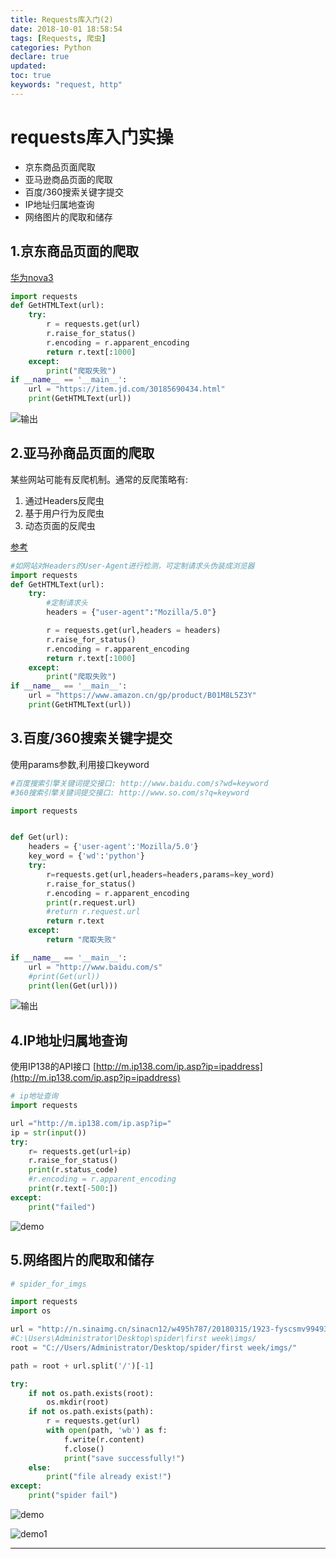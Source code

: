 ```yaml
---
title: Requests库入门(2)
date: 2018-10-01 18:58:54
tags: [Requests, 爬虫]
categories: Python
declare: true
updated:
toc: true
keywords: "request, http"
---
```


# requests库入门实操

* 京东商品页面爬取
* 亚马逊商品页面的爬取
* 百度/360搜索关键字提交
* IP地址归属地查询
* 网络图片的爬取和储存

<!-- more -->

## 1.京东商品页面的爬取

[华为nova3](https://item.jd.com/30185690434.html)

```python
import requests
def GetHTMLText(url):
    try:
        r = requests.get(url)
        r.raise_for_status()
        r.encoding = r.apparent_encoding
        return r.text[:1000]
    except:
        print("爬取失败")
if __name__ == '__main__':
    url = "https://item.jd.com/30185690434.html"
    print(GetHTMLText(url))
```

![输出](https://i.loli.net/2020/04/01/jEGhayRogB56b37.png)

## 2.亚马孙商品页面的爬取

某些网站可能有反爬机制。通常的反爬策略有:

1. 通过Headers反爬虫
2. 基于用户行为反爬虫
3. 动态页面的反爬虫

[参考](https://www.cnblogs.com/sishuinianhua/p/5501883.html)

```python
#如网站对Headers的User-Agent进行检测，可定制请求头伪装成浏览器
import requests
def GetHTMLText(url):
    try:
        #定制请求头
        headers = {"user-agent":"Mozilla/5.0"}

        r = requests.get(url,headers = headers)
        r.raise_for_status()
        r.encoding = r.apparent_encoding
        return r.text[:1000]
    except:
        print("爬取失败")
if __name__ == '__main__':
    url = "https://www.amazon.cn/gp/product/B01M8L5Z3Y"
    print(GetHTMLText(url))
```

## 3.百度/360搜索关键字提交

使用params参数,利用接口keyword

```python
#百度搜索引擎关键词提交接口: http://www.baidu.com/s?wd=keyword
#360搜索引擎关键词提交接口: http://www.so.com/s?q=keyword

import requests


def Get(url):
    headers = {'user-agent':'Mozilla/5.0'}
    key_word = {'wd':'python'}
    try:
        r=requests.get(url,headers=headers,params=key_word)
        r.raise_for_status()
        r.encoding = r.apparent_encoding
        print(r.request.url)
        #return r.request.url
        return r.text
    except:
        return "爬取失败"

if __name__ == '__main__':
    url = "http://www.baidu.com/s"
    #print(Get(url))
    print(len(Get(url)))
```

![输出](https://i.loli.net/2020/04/01/HqX9RTdiLbB6Uok.png)

## 4.IP地址归属地查询

使用IP138的API接口
[http://m.ip138.com/ip.asp?ip=ipaddress](http://m.ip138.com/ip.asp?ip=ipaddress)

```python
# ip地址查询
import requests

url ="http://m.ip138.com/ip.asp?ip="
ip = str(input())
try:
    r= requests.get(url+ip)
    r.raise_for_status()
    print(r.status_code)
    #r.encoding = r.apparent_encoding
    print(r.text[-500:])
except:
    print("failed")
```

![demo](http://pflr7ix8q.bkt.clouddn.com/GIF.gif)

## 5.网络图片的爬取和储存

```python
# spider_for_imgs

import requests
import os

url = "http://n.sinaimg.cn/sinacn12/w495h787/20180315/1923-fyscsmv9949374.jpg"
#C:\Users\Administrator\Desktop\spider\first week\imgs/
root = "C://Users/Administrator/Desktop/spider/first week/imgs/"

path = root + url.split('/')[-1]

try:
    if not os.path.exists(root):
        os.mkdir(root)
    if not os.path.exists(path):
        r = requests.get(url)
        with open(path, 'wb') as f:
            f.write(r.content)
            f.close()
            print("save successfully!")
    else:
        print("file already exist!")
except:
    print("spider fail")
```

![demo](http://pflr7ix8q.bkt.clouddn.com/122.gif)

![demo1](http://pflr7ix8q.bkt.clouddn.com/1923-fyscsmv9949374.jpg)

---